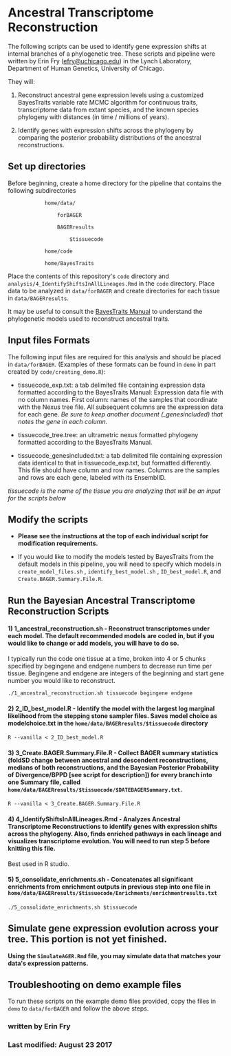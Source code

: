 # Ancestral Transcriptome Reconstruction

The following scripts can be used to identify gene expression shifts at internal branches of a phylogenetic tree. These scripts and pipeline were written by Erin Fry (efry@uchicago.edu) in the Lynch Laboratory, Department of Human Genetics, University of Chicago.

They will:

1) Reconstruct ancestral gene expression levels using a customized BayesTraits variable rate MCMC algorithm for continuous traits, transcriptome data from extant species, and the known species phylogeny with distances (in time / millions of years).

2) Identify genes with expression shifts across the phylogeny by comparing the posterior probability distributions of the ancestral reconstructions.

## Set up directories

Before beginning, create a home directory for the pipeline that contains the following subdirectories

				home/data/
					
					forBAGER
							
					BAGERresults
					
						$tissuecode
				
				home/code
				
				home/BayesTraits
				
				
Place the contents of this repository's `code` directory and `analysis/4_IdentifyShiftsInAllLineages.Rmd` in the `code` directory. Place data to be analyzed in `data/forBAGER` and create directories for each tissue in `data/BAGERresults`.

It may be useful to consult the [BayesTraits Manual](http://www.evolution.rdg.ac.uk/BayesTraitsV3/Files/BayesTraitsV3.Manual.pdf) to understand the phylogenetic models used to reconstruct ancestral traits.


## Input files Formats

The following input files are required for this analysis and should be placed in `data/forBAGER`. (Examples of these formats can be found in `demo` in part created by `code/creating_demo.R`):

 - tissuecode_exp.txt: a tab delimited file containing expression data formatted according to the BayesTraits Manual: Expression data file with no column names. First column: names of the samples that coordinate with the Nexus tree file. All subsequent columns are the expression data for each gene. *Be sure to keep another document (_genesincluded) that notes the gene in each column.*

 - tissuecode_tree.tree: an ultrametric nexus formatted phylogeny formatted according to the BayesTraits Manual.
 
 - tissuecode_genesincluded.txt: a tab delimited file containing expression data identical to that in tissuecode_exp.txt, but formatted differently. This file should have column and row names. Columns are the samples and rows are each gene, labeled with its EnsemblID.


*tissuecode is the name of the tissue you are analyzing that will be an input for the scripts below*


## Modify the scripts

 - **Please see the instructions at the top of each individual script for modification requirements.**

 - If you would like to modify the models tested by BayesTraits from the default models in this pipeline, you will need to specify which models in `create_model_files.sh` , `identify_best_model.sh` , `ID_best_model.R`, and `Create.BAGER.Summary.File.R`.

 
## Run the Bayesian Ancestral Transcriptome Reconstruction Scripts


#### 1) 1_ancestral_reconstruction.sh - Reconstruct transcriptomes under each model. The default recommended models are coded in, but if you would like to change or add models, you will have to do so.
I typically run the code one tissue at a time, broken into 4 or 5 chunks specified by begingene and endgene numbers to decrease run time per tissue. Begingene and endgene are integers of the beginning and start gene number you would like to reconstruct.

```
./1_ancestral_reconstruction.sh tissuecode begingene endgene
```


#### 2) 2_ID_best_model.R - Identify the model with the largest log marginal likelihood from the stepping stone sampler files. Saves model choice as modelchoice.txt in the `home/data/BAGERresults/$tissuecode` directory

```
R --vanilla < 2_ID_best_model.R
```


#### 3) 3_Create.BAGER.Summary.File.R - Collect BAGER summary statistics (foldSD change between ancestral and descendent reconstructions, medians of both reconstructions, and the Bayesian Posterior Probability of Divergence/BPPD [see script for description]) for every branch into one Summary file, called `home/data/BAGERresults/$tissuecode/$DATEBAGERSummary.txt`.

```
R --vanilla < 3_Create.BAGER.Summary.File.R 
```

#### 4) 4_IdentifyShiftsInAllLineages.Rmd - Analyzes Ancestral Transcriptome Reconstructions to identify genes with expression shifts across the phylogeny. Also, finds enriched pathways in each lineage and visualizes transcriptome evolution. You will need to run step 5 before knitting this file.


Best used in R studio.

#### 5) 5_consolidate_enrichments.sh - Concatenates all significant enrichments from enrichment outputs in previous step into one file in `home/data/BAGERresults/$tissuecode/Enrichments/enrichmentresults.txt`

```
./5_consolidate_enrichments.sh $tissuecode
```


## Simulate gene expression evolution across your tree. This portion is not yet finished.

**Using the `SimulateAGER.Rmd` file, you may simulate data that matches your data's expression patterns.**


## Troubleshooting on demo example files

To run these scripts on the example demo files provided, copy the files in `demo` to `data/forBAGER` and follow the above steps.

### written by Erin Fry
### Last modified: August 23 2017